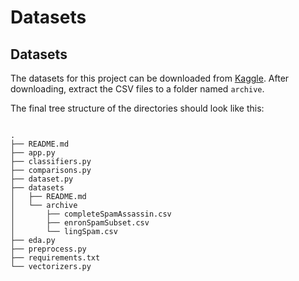 # Datasets

## Datasets

The datasets for this project can be downloaded from [Kaggle](https://www.kaggle.com/datasets/nitishabharathi/email-spam-dataset/). After downloading, extract the CSV files to a folder named `archive`.

The final tree structure of the directories should look like this:
```

.
├── README.md
├── app.py
├── classifiers.py
├── comparisons.py
├── dataset.py
├── datasets
│   ├── README.md
│   └── archive
│       ├── completeSpamAssassin.csv
│       ├── enronSpamSubset.csv
│       └── lingSpam.csv
├── eda.py
├── preprocess.py
├── requirements.txt
└── vectorizers.py

```

